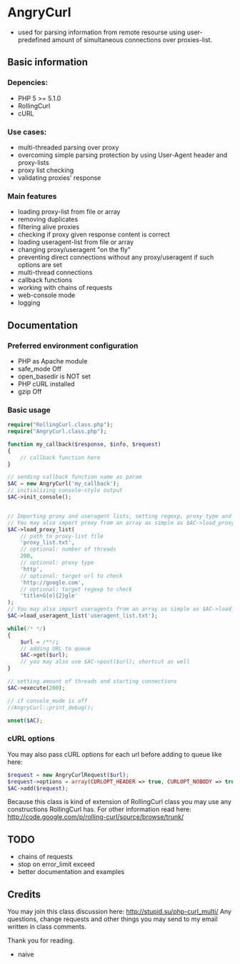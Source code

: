 # AngryCurl
- used for parsing information from remote resourse using user-predefined amount of simultaneous connections over proxies-list.

## Basic information

### Depencies:

* PHP 5 >= 5.1.0
* RollingCurl
* cURL
 
### Use cases:

* multi-threaded parsing over proxy
* overcoming simple parsing protection by using User-Agent header and proxy-lists
* proxy list checking
* validating proxies' response
 
### Main features

* loading proxy-list from file or array
* removing duplicates
* filtering alive proxies
* checking if proxy given response content is correct
* loading useragent-list from file or array
* changing proxy/useragent "on the fly"
* preventing direct connections without any proxy/useragent if such options are set
* multi-thread connections
* callback functions
* working with chains of requests
* web-console mode
* logging

## Documentation

### Preferred environment configuration

* PHP as Apache module
* safe_mode Off
* open_basedir is NOT set
* PHP cURL installed
* gzip Off

### Basic usage

```php
require("RollingCurl.class.php");
require("AngryCurl.class.php");

function my_callback($response, $info, $request)
{
    // callback function here
}

// sending callback function name as param
$AC = new AngryCurl('my_callback');
// initializing console-style output
$AC->init_console();


// Importing proxy and useragent lists, setting regexp, proxy type and target url for proxy check
// You may also import proxy from an array as simple as $AC->load_proxy_list($proxy array);
$AC->load_proxy_list(
    // path to proxy-list file
    'proxy_list.txt',
    // optional: number of threads
    200,
    // optional: proxy type
    'http',
    // optional: target url to check
    'http://google.com',
    // optional: target regexp to check
    'title>G[o]{2}gle'
);
// You may also import useragents from an array as simple as $AC->load_useragent_list($proxy array);
$AC->load_useragent_list('useragent_list.txt');

while(/* */)
{
    $url = /**/;
    // adding URL to queue
    $AC->get($url);
    // you may also use $AC->post($url); shortcut as well
}

// setting amount of threads and starting connections
$AC->execute(200);

// if console_mode is off
//AngryCurl::print_debug(); 

unset($AC);
```

### cURL options

You may also pass cURL options for each url before adding to queue like here:
```php
$request = new AngryCurlRequest($url);
$request->options = array(CURLOPT_HEADER => true, CURLOPT_NOBODY => true);
$AC->add($request);
```

Because this class is kind of extension of RollingCurl class you may use any constructions RollingCurl has.
For other information read here:
http://code.google.com/p/rolling-curl/source/browse/trunk/

## TODO
* chains of requests
* stop on error_limit exceed
* better documentation and examples

## Credits
You may join this class discussion here:
http://stupid.su/php-curl_multi/
Any questions, change requests and other things you may send to my email written in class comments.

Thank you for reading.
- naive
